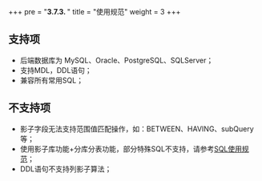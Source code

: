 +++
pre = "<b>3.7.3. </b>"
title = "使用规范"
weight = 3
+++

## 支持项

* 后端数据库为 MySQL、Oracle、PostgreSQL、SQLServer；
* 支持MDL，DDL语句；
* 兼容所有常用SQL；

## 不支持项

* 影子字段无法支持范围值匹配操作，如：BETWEEN、HAVING、subQuery等；
* 使用影子库功能+分库分表功能，部分特殊SQL不支持，请参考[SQL使用规范]( https://shardingsphere.apache.org/document/current/cn/features/sharding/use-norms/sql/)；
* DDL语句不支持列影子算法；
